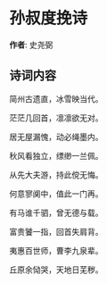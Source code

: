 # 孙叔度挽诗

**作者**: 史尧弼

## 诗词内容

简州古遗直，冰雪映当代。

茫茫几回首，凛凛欲无对。

居无屋漏愧，动必绳墨内。

秋风看独立，缥缈一兰佩。

从先大夫游，持此傥无悔。

何意寥阒中，值此一门再。

有马谁千驷，曾无德与载。

富贵饕一指，回首失肩背。

夷惠百世师，曹李九泉辈。

丘原余恸哭，天地日芜秽。


